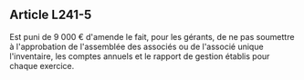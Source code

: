 Article L241-5
----
Est puni de 9 000 € d'amende le fait, pour les gérants, de ne pas soumettre à
l'approbation de l'assemblée des associés ou de l'associé unique l'inventaire,
les comptes annuels et le rapport de gestion établis pour chaque exercice.
